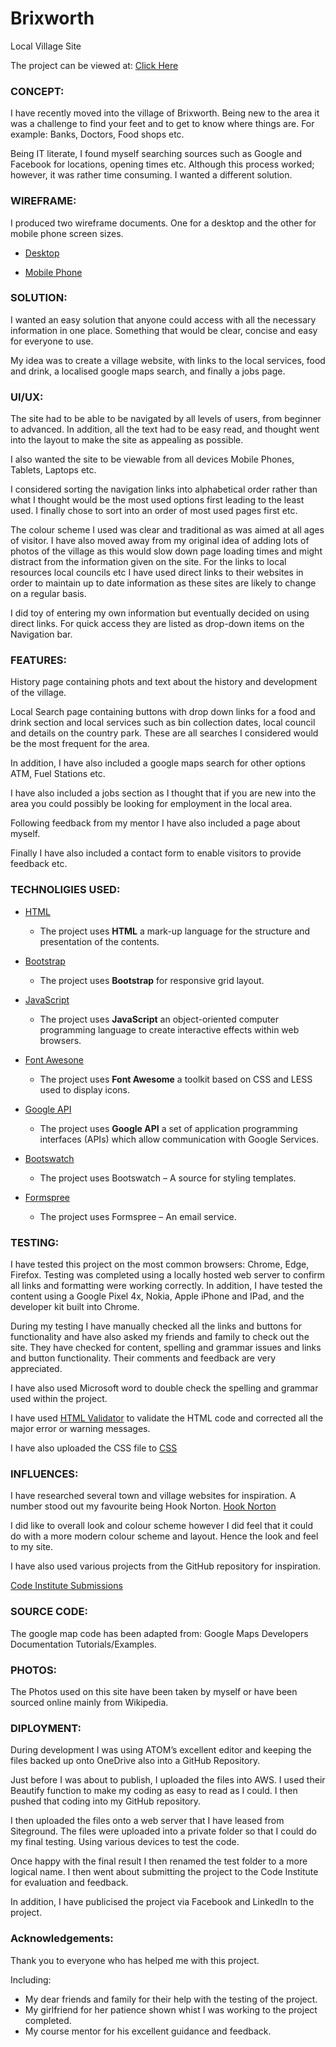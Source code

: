 # Brixworth
Local Village Site

The project can be viewed at: <a href="https://silverheath.co.uk/brixworth/index.html">Click Here</a>

### CONCEPT:
I have recently moved into the village of Brixworth. Being new to the area it was a challenge to find your feet and to get to know where things are. For example: Banks, Doctors, Food shops etc.

Being IT literate, I found myself searching sources such as Google and Facebook for locations, opening times etc. Although this process worked; however, it was rather time consuming.
I wanted a different solution.

### WIREFRAME:

I produced two wireframe documents. One for a desktop and the other for mobile phone screen sizes.

  * <a href="assets/wireframes/desktop.pdf/">Desktop</a>
  
  * <a href="assets/wireframes/mobile.pdf/">Mobile Phone</a>


### SOLUTION:
I wanted an easy solution that anyone could access with all the necessary information in one place. Something that would be clear, concise and easy for everyone to use.

My idea was to create a village website, with links to the local services, food and drink, a localised google maps search, and finally a jobs page.

### UI/UX:
The site had to be able to be navigated by all levels of users, from beginner to advanced. In addition, all the text had to be easy read, and thought went into the layout to make the site as appealing as possible.

I also wanted the site to be viewable from all devices Mobile Phones, Tablets, Laptops etc.

I considered sorting the navigation links into alphabetical order rather than what I thought would be the most used options first leading to the least used. I finally chose to sort into an order of most used pages first etc.

The colour scheme I used was clear and traditional as was aimed at all ages of visitor.
I have also moved away from my original idea of adding lots of photos of the village as this would slow down page loading times and might distract from the information given on the site.
For the links to local resources local councils etc I have used direct links to their websites in order to maintain up to date information as these sites are likely to change on a regular basis.

I did toy of entering my own information but eventually decided on using direct links. For quick access they are listed as drop-down items on the Navigation bar.

### FEATURES:

History page containing phots and text about the history and development of the village.

Local Search page containing buttons with drop down links for a food and drink section and local services such as bin collection dates, local council and details on the country park. These are all searches I considered would be the most frequent for the area.

In addition, I have also included a google maps search for other options ATM, Fuel Stations etc.

I have also included a jobs section as I thought that if you are new into the area you could possibly be looking for employment in the local area.

Following feedback from my mentor I have also included a page about myself.

Finally I have also included a contact form to enable visitors to provide feedback etc.


### TECHNOLIGIES USED:
  * <a href="https://dev.w3.org/html5/html-author/">HTML</a>
      * The project uses __HTML__ a mark-up language for the structure and presentation of the contents.

  * <a href="https://getbootstrap.com/">Bootstrap</a>
    * The project uses __Bootstrap__ for responsive grid layout.

  * <a href="https://developer.mozilla.org/en-US/docs/Web/JavaScript">JavaScript</a>
    * The project uses __JavaScript__ an object-oriented computer programming language to create interactive effects within web browsers.

  * <a href="https://fontawesome.com/">Font Awesone</a>
    * The project uses __Font Awesome__ a toolkit based on CSS and LESS used to display icons.

  * <a href="https://console.cloud.google.com">Google API</a>
    * The project uses __Google API__ a set of application programming interfaces (APIs) which allow communication with Google Services.

* <a href="https://console.cloud.google.com">Bootswatch</a>
    * The project uses Bootswatch – A source for styling templates.


* <a href="https://formspree.io/">Formspree</a>
    * The project uses Formspree – An email service.

### TESTING:

I have tested this project on the most common browsers: Chrome, Edge, Firefox. Testing was completed using a locally hosted web server to confirm all links and formatting were working correctly. In addition, I have tested the content using a Google Pixel 4x, Nokia, Apple iPhone and IPad, and the developer kit built into Chrome.

During my testing I have manually checked all the links and buttons for functionality and have also asked my friends and family to check out the site. They have checked for content, spelling and grammar issues and links and button functionality. Their comments and feedback are very appreciated.

I have also used Microsoft word to double check the spelling and grammar used within the project.

I have used <a href="https://validator.w3.org/">HTML Validator</a> to validate the HTML code and corrected all the major error or warning messages.

I have also uploaded the CSS file to <a href="https://jigsaw.w3.org/css-validator/">CSS <a>

### INFLUENCES:
I have researched several town and village websites for inspiration. A number stood out my favourite being Hook Norton.  <a href="https://hook-norton.org.uk/" > Hook Norton</a>

I did like to overall look and colour scheme however I did feel that it could do with a more modern colour scheme and layout. Hence the look and feel to my site.

I have also used various projects from the GitHub repository for inspiration.

 <a href="https://github.com/Code-Institute-Submissions" > Code Institute Submissions</a>

### SOURCE CODE:
The google map code has been adapted from:
Google Maps Developers Documentation Tutorials/Examples.

### PHOTOS:
The Photos used on this site have been taken by myself or have been sourced online mainly from Wikipedia.

### DIPLOYMENT:
During development I was using ATOM’s excellent editor and keeping the files backed up onto OneDrive also into a GitHub Repository.

Just before I was about to publish, I uploaded the files into AWS. I used their Beautify function to make my coding as easy to read as I could. I then pushed that coding into my GitHub repository.

I then uploaded the files onto a web server that I have leased from Siteground. The files were uploaded into a private folder so that I could do my final testing. Using various devices to test the code.

Once happy with the final result I then renamed the test folder to a more logical name. I then went about submitting the project to the Code Institute for evaluation and feedback.

In addition, I have publicised the project via Facebook and LinkedIn to the project.

### Acknowledgements:
Thank you to everyone who has helped me with this project.

Including:
* My dear friends and family for their help with the testing of the project.
* My girlfriend for her patience shown whist I was working to the project completed.
* My course mentor for his excellent guidance and feedback.
